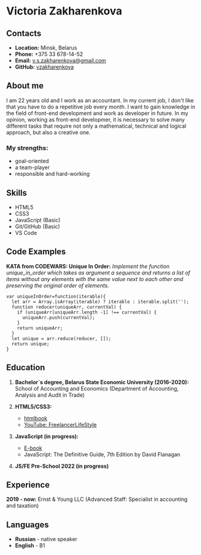 # Victoria Zakharenkova
## Contacts
* **Location:** Minsk, Belarus
* **Phone:** +375 33 678-14-52
* **Email:** v.s.zakharenkova@gmail.com
* **GitHub:** [vzakharenkova](https://github.com/vzakharenkova)
<!-- end of the list -->

## About me
I am 22 years old and I work as an accountant. In my current job, I don't like that you have to do a repetitive job every month. I want to gain knowledge in the field of front-end development and work as developer in future. In my opinion, working as front-end developmer, it is necessary to solve many different tasks that require not only a mathematical, technical and logical approach, but also a creative one.
### My strengths:
* goal-oriented
* a team-player
* responsible and hard-working

## Skills
* HTML5
* CSS3
* JavaScript (Basic)
* Git/GitHub (Basic)
* VS Code

## Code Examples
**KATA from CODEWARS: Unique In Order:**
*Implement the function unique_in_order which takes as argument a sequence and returns a list of items without any elements with the same value next to each other and preserving the original order of elements.*
```
var uniqueInOrder=function(iterable){
  let arr = Array.isArray(iterable) ? iterable : iterable.split('');
  function reducer(uniqueArr, currentVal) {
    if (uniqueArr[uniqueArr.length -1] !== currentVal) {
      uniqueArr.push(currentVal);
    }
    return uniqueArr;
  }
  let unique = arr.reduce(reducer, []);
  return unique;
}
```
## Education
1. **Bachelor`s degree, Belarus State Economic University (2016-2020):** School of Accounting and Economics (Department of Accounting, Analysis and Audit in Trade)
2. **HTML5/CSS3:** 
    * [htmlbook](http://htmlbook.ru/)
    * [YouTube: FreelancerLifeStyle](https://www.youtube.com/c/FreelancerLifeStyle)

3. **JavaScript (in progress):**
    * [E-book](https://learn.javascript.ru/)
    * JavaScript: The Definitive Guide, 7th Edition by David Flanagan

4. **JS/FE Pre-School 2022 (in progress)**

## Experience
**2019 - now:** Ernst & Young LLC (Advanced Staff: Specialist in accounting and taxation)
## Languages
* **Russian** - native speaker
* **English** - B1
